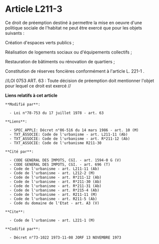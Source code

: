 # Article L211-3

Ce droit de préemption destiné à permettre la mise en oeuvre d'une politique sociale de l'habitat ne peut être exercé que
pour les objets suivants :

Création d'espaces verts publics ;

Réalisation de logements sociaux ou d'équipements collectifs ;

Restauration de bâtiments ou rénovation de quartiers ;

Constitution de réserves foncières conformément à l'article L. 221-1 .

//LOI  0753 ART. 63 : Toute décision de préemption doit mentionner l'objet pour lequel ce droit est exercé //

**Liens relatifs à cet article**

	**Modifié par**:

	  - Loi n°78-753 du 17 juillet 1978 - art. 63

	**Liens**:

	  - SPEC_APPLI: Décret n°86-516 du 14 mars 1986 - art. 10 (M)
	  - TXT_ASSOCIE: Code de l'urbanisme - art. L211-11 (Ab)
	  - TXT_ASSOCIE: Code de l'urbanisme - art. R*211-12 (Ab)
	  - TXT_ASSOCIE: Code de l'urbanisme R211-30

	**Cité par**:

	  - CODE GENERAL DES IMPOTS, CGI. - art. 1594-0 G (V)
	  - CODE GENERAL DES IMPOTS, CGI. - art. 696 (T)
	  - Code de l'urbanisme - art. L211-11 (Ab)
	  - Code de l'urbanisme - art. L212-2 (M)
	  - Code de l'urbanisme - art. R*211-12 (Ab)
	  - Code de l'urbanisme - art. R*211-30 (Ab)
	  - Code de l'urbanisme - art. R*211-31 (Ab)
	  - Code de l'urbanisme - art. R*215-4 (Ab)
	  - Code de l'urbanisme - art. R211-11 (M)
	  - Code de l'urbanisme - art. R211-5 (Ab)
	  - Code du domaine de l'Etat - art. A3 (V)

	**Cite**:

	  - Code de l'urbanisme - art. L221-1 (M)

	**Codifié par**:

	  - Décret n°73-1022 1973-11-08 JORF 13 NOVEMBRE 1973
